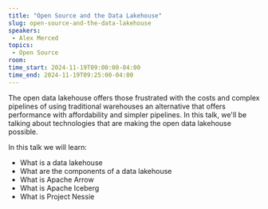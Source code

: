 ```yaml
---
title: "Open Source and the Data Lakehouse"
slug: open-source-and-the-data-lakehouse
speakers:
 - Alex Merced
topics:
 - Open Source
room: 
time_start: 2024-11-19T09:00:00-04:00
time_end: 2024-11-19T09:25:00-04:00
---
```


The open data lakehouse offers those frustrated with the costs and complex pipelines of using traditional warehouses an alternative that offers performance with affordability and simpler pipelines. In this talk, we'll be talking about technologies that are making the open data lakehouse possible.
 
In this talk we will learn:
 - What is a data lakehouse
 - What are the components of a data lakehouse
 - What is Apache Arrow
 - What is Apache Iceberg
 - What is Project Nessie